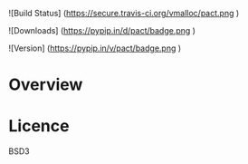 
![Build Status] (https://secure.travis-ci.org/vmalloc/pact.png )


![Downloads] (https://pypip.in/d/pact/badge.png )

![Version] (https://pypip.in/v/pact/badge.png )

Overview
========


Licence
=======

BSD3

